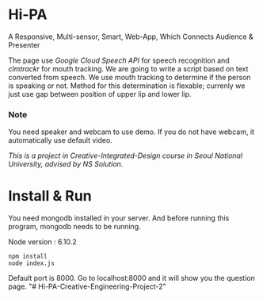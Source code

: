 # Hi-PA
A Responsive, Multi-sensor, Smart, Web-App, Which Connects Audience &amp; Presenter

The page use *Google Cloud Speech API* for speech recognition and *clmtrackr* for mouth tracking. We are going to write a script based on text converted from speech. We use mouth tracking to determine if the person is speaking or not. Method for this determination is flexable; currenly we just use gap between position of upper lip and lower lip.

### Note
You need speaker and webcam to use demo. If you do not have webcam, it automatically use default video.


*This is a project in Creative-Integrated-Design course in Seoul National University, advised by NS Solution.*

# Install & Run

You need mongodb installed in your server. And before running this program, mongodb needs to be running.

Node version : 6.10.2

```
npm install
node index.js
```

Default port is 8000. Go to localhost:8000 and it will show you the question page.
"# Hi-PA-Creative-Engineering-Project-2" 

